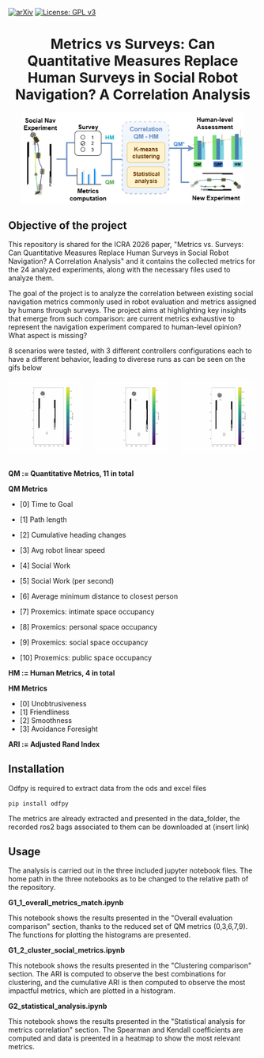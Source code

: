 [![arXiv](http://img.shields.io/badge/arXiv-2001.09136-B31B1B.svg)](https://arxiv.org/abs/2107.00606)
[![License: GPL v3](https://img.shields.io/badge/License-GPLv3-blue.svg)](https://www.gnu.org/licenses/gpl-3.0) 


<h1 align="center">  Metrics vs Surveys: Can Quantitative Measures Replace Human Surveys in Social Robot Navigation? A Correlation Analysis
</h1>

<!-- [Graphical abstract goes here]
<p align="center">
  <img src="https://amlbrown.com/wp-content/uploads/2015/10/11219225_10153619513398446_2657606012680909527_n.jpg" alt="Alternative text" width="450"/>
</p> -->
<p align="center">
  <img src="./images/Corr-Metrics.drawio.png" alt="Correlation Metrics Analysis" width="450"/>
</p>

## Objective of the project

This repository is shared for the ICRA 2026 paper, "Metrics vs. Surveys: Can Quantitative Measures Replace Human Surveys in Social Robot Navigation? A Correlation Analysis" and it contains the collected metrics for the 24 analyzed experiments, along with the necessary files used to analyze them.

The goal of the project is to analyze the correlation between existing social navigation metrics commonly used in robot evaluation and metrics assigned by humans through surveys. The project aims at highlighting key insights that emerge from such comparison: are current metrics exhaustive to represent the navigation experiment compared to human-level opinion? What aspect is missing?

8 scenarios were tested, with 3 different controllers configurations each to have a different behavior, leading to diverese runs as can be seen on the gifs below
<p align="left">
  <img src="./images/first_passing.gif" alt="First Passing" width="150" style="display: inline-block; margin-right: 20px;"/>
  <img src="./images/second_passing.gif" alt="Second Passing" width="150" style="display: inline-block; margin-right: 20px"/>
  <img src="./images/third_passing.gif" alt="Third Passing" width="150"
  style="display: inline-block;"/>
</p>


##


**QM := Quantitative Metrics, 11 in total**

**QM Metrics**
- [0] Time to Goal
- [1] Path length
- [2] Cumulative heading changes
- [3] Avg robot linear speed

- [4] Social Work 
- [5] Social Work (per second)
- [6] Average minimum distance to closest person
- [7] Proxemics: intimate space occupancy
- [8] Proxemics: personal space occupancy
- [9] Proxemics: social space occupancy
- [10] Proxemics: public space occupancy

**HM := Human Metrics, 4 in total**

**HM Metrics**
- [0] Unobtrusiveness
- [1] Friendliness
- [2] Smoothness
- [3] Avoidance Foresight

**ARI := Adjusted Rand Index**



## Installation

Odfpy is required to extract data from the ods and excel files
```
pip install odfpy
```
<!--Always use ```pipreqs``` to generate the requirements.txt file.
```
pip install -r requirements.txt
```-->
The metrics are already extracted and presented in the data_folder, the recorded ros2 bags associated to them can be downloaded at (insert link)



## Usage
The analysis is carried out in the three included jupyter notebook files.
The home path in the three notebooks as to be changed to the relative path of the repository.

**G1_1_overall_metrics_match.ipynb**

This notebook shows the results presented in the "Overall evaluation comparison" section, thanks to the reduced set of QM metrics (0,3,6,7,9). The functions for plotting the histograms are presented.

**G1_2_cluster_social_metrics.ipynb**

This notebook shows the results presented in the  "Clustering comparison" section. The ARI is computed to observe the best combinations for clustering, and the cumulative ARI is then computed to observe the most impactful metrics, which are plotted in a histogram.

**G2_statistical_analysis.ipynb**

This notebook shows the results presented in the "Statistical analysis for metrics correlation" section. The Spearman and Kendall coefficients are computed and data is preented in a heatmap to show the most relevant metrics.




<!--# Citations
Remind users to cite your work, e.g.:

This repository is intended for scientific research purposes.
If you want to use this code for your research, please cite our work ([Paper Name](https://arxiv.org/)).

```
[.bib citation here]
```

<!--# References
[Other references that should be cited when using this repository here]

# Acknowledgements
[Acknowledgements here]
-->

